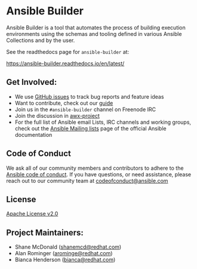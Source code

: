 # Ansible Builder


Ansible Builder is a tool that automates the process of building execution
environments using the schemas and tooling defined in various Ansible
Collections and by the user.


See the readthedocs page for `ansible-builder` at:

https://ansible-builder.readthedocs.io/en/latest/


## Get Involved:

* We use [GitHub issues](https://github.com/ansible/ansible-builder/issues) to
  track bug reports and feature ideas
* Want to contribute, check out our [guide](CONTRIBUTING.md)
* Join us in the `#ansible-builder` channel on Freenode IRC
* Join the discussion in
  [awx-project](https://groups.google.com/forum/#!forum/awx-project)
* For the full list of Ansible email Lists, IRC channels and working groups,
  check out the [Ansible Mailing
  lists](https://docs.ansible.com/ansible/latest/community/communication.html#mailing-list-information)
  page of the official Ansible documentation
  
## Code of Conduct

We ask all of our community members and contributors to adhere to the [Ansible
code of
conduct](http://docs.ansible.com/ansible/latest/community/code_of_conduct.html). If
you have questions, or need assistance, please reach out to our community team
at [codeofconduct@ansible.com](mailto:codeofconduct@ansible.com)

## License

[Apache License v2.0](./LICENSE.md)

## Project Maintainers:

- Shane McDonald (shanemcd@redhat.com)
- Alan Rominger (arominge@redhat.com)
- Bianca Henderson (bianca@redhat.com)

